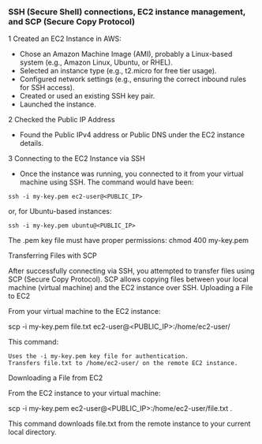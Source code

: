 ### SSH (Secure Shell) connections, EC2 instance management, and SCP (Secure Copy Protocol) 

1 Created an EC2 Instance in AWS:

- Chose an Amazon Machine Image (AMI), probably a Linux-based system (e.g., Amazon Linux, Ubuntu, or RHEL).
- Selected an instance type (e.g., t2.micro for free tier usage).
- Configured network settings (e.g., ensuring the correct inbound rules for SSH access).
- Created or used an existing SSH key pair.
- Launched the instance.
                                 
2 Checked the Public IP Address
- Found the Public IPv4 address or Public DNS under the EC2 instance details.

3 Connecting to the EC2 Instance via SSH

- Once the instance was running, you connected to it from your virtual machine using SSH. The command would have been:

`ssh -i my-key.pem ec2-user@<PUBLIC_IP>`

or, for Ubuntu-based instances:

`ssh -i my-key.pem ubuntu@<PUBLIC_IP>`

The .pem key file must have proper permissions: chmod 400 my-key.pem


Transferring Files with SCP

After successfully connecting via SSH, you attempted to transfer files using SCP (Secure Copy Protocol). SCP allows copying files between your local machine (virtual machine) and the EC2 instance over SSH.
Uploading a File to EC2

From your virtual machine to the EC2 instance:

scp -i my-key.pem file.txt ec2-user@<PUBLIC_IP>:/home/ec2-user/

This command:

    Uses the -i my-key.pem key file for authentication.
    Transfers file.txt to /home/ec2-user/ on the remote EC2 instance.

Downloading a File from EC2

From the EC2 instance to your virtual machine:

scp -i my-key.pem ec2-user@<PUBLIC_IP>:/home/ec2-user/file.txt .

This command downloads file.txt from the remote instance to your current local directory.
